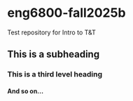 # eng6800-fall2025b
Test repository for Intro to T&amp;T

## This is a subheading
### This is a third level heading
#### And so on...
